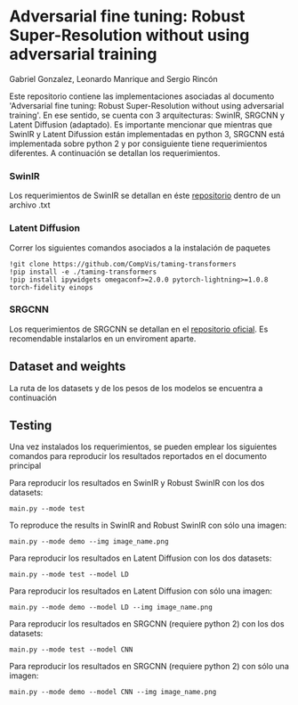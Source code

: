 # Adversarial fine tuning: Robust Super-Resolution without using adversarial training

Gabriel Gonzalez, Leonardo Manrique and Sergio Rincón


Este repositorio contiene las implementaciones asociadas al documento 'Adversarial fine tuning: Robust Super-Resolution without using adversarial training'. En ese sentido, se cuenta con 3 arquitecturas: SwinIR, SRGCNN y Latent Diffusion (adaptado). Es importante mencionar que mientras que SwinIR y Latent Difussion están implementadas en python 3, SRGCNN está implementada sobre python 2 y por consiguiente tiene requerimientos diferentes. A continuación se detallan los requerimientos.

### SwinIR
Los requerimientos de SwinIR se detallan en éste [repositorio](https://github.com/cszn/KAIR) dentro de un archivo .txt 

### Latent Diffusion
Correr los siguientes comandos asociados a la instalación de paquetes
```
!git clone https://github.com/CompVis/taming-transformers
!pip install -e ./taming-transformers
!pip install ipywidgets omegaconf>=2.0.0 pytorch-lightning>=1.0.8 torch-fidelity einops
```
### SRGCNN
Los requerimientos de SRGCNN se detallan en el [repositorio oficial](https://github.com/hellloxiaotian/ESRGCNN). Es recomendable instalarlos en un 
enviroment aparte. 

## Dataset and weights
La ruta de los datasets y de los pesos de los modelos se encuentra a continuación

## Testing

Una vez instalados los requerimientos, se pueden emplear los siguientes comandos para reproducir los resultados reportados en el documento principal 

Para reproducir los resultados en SwinIR y Robust SwinIR con los dos datasets:
```
main.py --mode test
```

To reproduce the results in SwinIR and Robust SwinIR con sólo una imagen:
```
main.py --mode demo --img image_name.png
```

Para reproducir los resultados en Latent Diffusion con los dos datasets:
```
main.py --mode test --model LD
```

Para reproducir los resultados en Latent Diffusion con sólo una imagen:
```
main.py --mode demo --model LD --img image_name.png
```

Para reproducir los resultados en SRGCNN (requiere python 2) con los dos datasets:
```
main.py --mode test --model CNN
```

Para reproducir los resultados en SRGCNN (requiere python 2) con sólo una imagen:
```
main.py --mode demo --model CNN --img image_name.png
```
